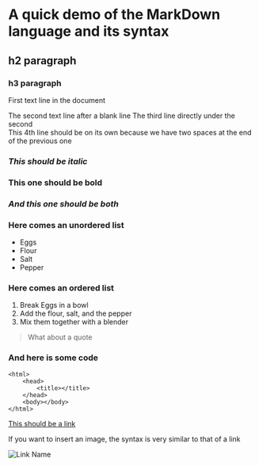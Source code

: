 # A quick demo of the MarkDown language and its syntax

## h2 paragraph
### h3 paragraph

First text line in the document

The second text line after a blank line
The third line directly under the second   
This 4th line should be on its own because we have two spaces at the end of the previous one

### *This should be italic*
### **This one should be bold**
### ***And this one should be both***

### Here comes an unordered list

- Eggs
- Flour
- Salt
- Pepper


### Here comes an ordered list

1. Break Eggs in a bowl
2. Add the flour, salt, and the pepper
3. Mix them together with a blender

> What about a quote

### And here is some code 

```
<html>
	<head>
		<title></title>
	</head>
	<body></body>
</html>
```

[This should be a link](https://guitarshop.ro "GUITARSHOP")

If you want to insert an image, the syntax is very similar to that of a link

![Link Name](./img "hoover over title")
